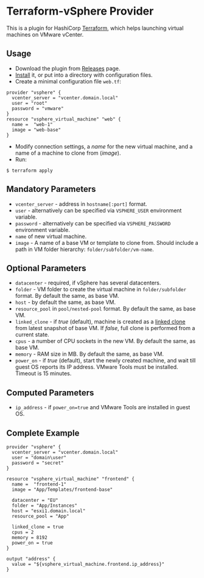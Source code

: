 # Terraform-vSphere Provider

This is a plugin for HashiCorp [Terraform](https://terraform.io/), which helps launching virtual machines on VMware vCenter.

## Usage

- Download the plugin from [Releases](https://github.com/mkuzmin/terraform-vsphere/releases) page.
- [Install](https://terraform.io/docs/plugins/basics.html) it, or put into a directory with configuration files.
- Create a minimal configuration file `web.tf`:
```
provider "vsphere" {
  vcenter_server = "vcenter.domain.local"
  user = "root"
  password = "vmware"
}
resource "vsphere_virtual_machine" "web" {
  name =  "web-1"
  image = "web-base"
}
```
- Modify connection settings, a *name* for the new virtual machine, and a name of a machine to clone from (*image*).
- Run:
```
$ terraform apply
```

## Mandatory Parameters
- `vcenter_server` - address in `hostname[:port]` format.
- `user` - alternatively can be specified via `VSPHERE_USER` environment variable.
- `password` - alternatively can be specified via `VSPHERE_PASSWORD` environment variable.
- `name` of new virtual machine.
- `image` - A name of a base VM or template to clone from. Should include a path in VM folder hierarchy: `folder/subfolder/vm-name`.

## Optional Parameters
- `datacenter` - required, if vSphere has several datacenters.
- `folder` - VM folder to create the virtual machine in `folder/subfolder` format. By default the same, as base VM.
- `host` - by default the same, as base VM.
- `resource_pool` in `pool/nested-pool` format. By default the same, as base VM.
- `linked_clone` - if *true* (default), machine is created as a [linked clone](https://pubs.vmware.com/vcd-51/topic/com.vmware.vcloud.admin.doc_51/GUID-4C232B62-4C95-44FF-AD8F-DA2588A5BACC.html) from latest snapshot of base VM. If *false*, full clone is performed from a current state.
- `cpus` - a number of CPU sockets in the new VM. By default the same, as base VM.
- `memory` - RAM size in MB. By default the same, as base VM.
- `power_on` - if *true* (default), start the newly created machine, and wait till guest OS reports its IP address. VMware Tools must be installed. Timeout is 15 minutes.

## Computed Parameters
- `ip_address` - if `power_on=true` and VMware Tools are installed in guest OS.

## Complete Example
```
provider "vsphere" {
  vcenter_server = "vcenter.domain.local"
  user = "domain\user"
  password = "secret"
}

resource "vsphere_virtual_machine" "frontend" {
  name =  "frontend-1"
  image = "App/Templates/frontend-base"

  datacenter = "EU"
  folder = "App/Instances"
  host = "esxi1.domain.local"
  resource_pool = "App"

  linked_clone = true
  cpus = 2
  memory = 8192
  power_on = true
}

output "address" {
  value = "${vsphere_virtual_machine.frontend.ip_address}"
}
```
